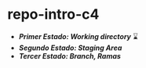 # repo-intro-c4

- ***Primer Estado: Working directory*** :hourglass:
- ***Segundo Estado: Staging Area***
- ***Tercer Estado: Branch, Ramas***
